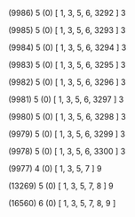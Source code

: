 (9986) 5 (0) [ 1, 3, 5, 6, 3292 ] 3 


(9985) 5 (0) [ 1, 3, 5, 6, 3293 ] 3 


(9984) 5 (0) [ 1, 3, 5, 6, 3294 ] 3 


(9983) 5 (0) [ 1, 3, 5, 6, 3295 ] 3 


(9982) 5 (0) [ 1, 3, 5, 6, 3296 ] 3 


(9981) 5 (0) [ 1, 3, 5, 6, 3297 ] 3 


(9980) 5 (0) [ 1, 3, 5, 6, 3298 ] 3 


(9979) 5 (0) [ 1, 3, 5, 6, 3299 ] 3 


(9978) 5 (0) [ 1, 3, 5, 6, 3300 ] 3 


(9977) 4 (0) [ 1, 3, 5, 7 ] 9 


(13269) 5 (0) [ 1, 3, 5, 7, 8 ] 9 


(16560) 6 (0) [ 1, 3, 5, 7, 8, 9 ]  

